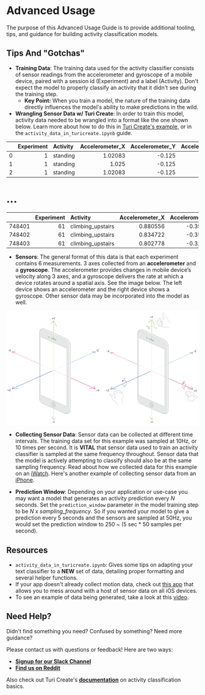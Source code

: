 # Advanced Usage
The purpose of this Advanced Usage Guide is to provide additional tooling, tips, and guidance for building activity classification models.

## Tips And "Gotchas"

-  **Training Data**: The training data used for the activity classifier consists of sensor readings from the accelerometer and gyroscope of a mobile device, paired with a session id (Experiment) and a label (Activity). Don't expect the model to properly classify an activity that it didn't see during the training step.
    -  **Key Point:** When you train a model, the nature of the training data directly influences the model's ability to make predictions in the wild. 
- **Wrangling Sensor Data w/ Turi Create**: In order to train this model, activity data needed to be wrangled into a format like the one shown below. Learn more about how to do this in [Turi Create's example](https://apple.github.io/turicreate/docs/userguide/activity_classifier/data-preparation.html), or in the `activity_data_in_turicreate.ipynb` guide.


|    |   Experiment | Activity   |   Accelerometer_X |   Accelerometer_Y |   Accelerometer_Z |   Gyroscope_X |   Gyroscope_Y |   Gyroscope_Z |
|---:|-------------:|:-----------|------------------:|------------------:|------------------:|--------------:|--------------:|--------------:|
|  0 |            1 | standing   |           1.02083 |         -0.125    |          0.105556 |  -0.00274889  |  -0.00427606  |    0.00274889 |
|  1 |            1 | standing   |           1.025   |         -0.125    |          0.101389 |  -0.000305433 |  -0.00213803  |    0.00610865 |
|  2 |            1 | standing   |           1.02083 |         -0.125    |          0.104167 |   0.0122173   |   0.000916298 |   -0.00733038 |

# ...

|        |   Experiment | Activity          |   Accelerometer_X |   Accelerometer_Y |   Accelerometer_Z |   Gyroscope_X |   Gyroscope_Y |   Gyroscope_Z |
|-------:|-------------:|:------------------|------------------:|------------------:|------------------:|--------------:|--------------:|--------------:|
| 748401 |           61 | climbing_upstairs |          0.880556 |         -0.390278 |        -0.156944  |       1.1637  |      1.10628  |    -0.374155  |
| 748402 |           61 | climbing_upstairs |          0.834722 |         -0.358333 |        -0.0986111 |       1.17714 |      1.02381  |    -0.388816  |
| 748403 |           61 | climbing_upstairs |          0.802778 |         -0.329167 |        -0.104167  |       1.21348 |      0.91813  |    -0.332311  |

-  **Sensors**: The general format of this data is that each experiment contains 6 measurements. 3 axes collected from an **accelerometer** and a **gyroscope**. The accelerometer provides changes in mobile device’s velocity along 3 axes, and a gyroscope delivers the rate at which a device rotates around a spatial axis. See the image below. The left device shows an accelerometer and the right device shows a gyroscope. Other sensor data may be incorporated into the model as well.

![Accelerometer and Gyroscope](sensors.png)

-  **Collecting Sensor Data**: Sensor data can be collected at different time intervals. The training data set for this example was sampled at 10Hz, or 10 times per second. It is **VITAL** that sensor data used to train an activity classifier is sampled at the same frequency throughout. Sensor data that the model is actively attempting to classify should also be at the same sampling frequency. Read about how we collected data for this example on an [iWatch](). Here's another example of collecting sensor data from an [iPhone](https://towardsdatascience.com/run-or-walk-part-2-collecting-device-motion-data-the-right-way-58a277ff2087). 

-  **Prediction Window**: Depending on your application or use-case you may want a model that generates an activity prediction every *N* seconds. Set the `prediction_window` parameter in the model training step to be *N* x *sampling_frequency*. So if you wanted your model to give a prediction every 5 seconds and the sensors are sampled at 50Hz, you would set the prediction window to 250 ~ (5 sec * 50 samples per second).

## Resources
-  `activity_data_in_turicreate.ipynb`: Gives some tips on adapting your text classifier to a **NEW** set of data, detailing proper formatting and several helper functions.
-  If your app doesn't already collect motion data, check out [this app](https://itunes.apple.com/us/app/sensorlog/id388014573?mt=8) that allows you to mess around with a host of sensor data on all iOS devices.
-  To see an example of data being generated, take a look at this [video](https://www.youtube.com/watch?v=XOEN9W05_4A).
## Need Help?
Didn't find something you need? Confused by something? Need more guidance?

Please contact us with questions or feedback! Here are two ways:

-  [**Signup for our Slack Channel**](https://join.slack.com/t/metismachine-skafos/shared_invite/enQtNTAxMzEwOTk2NzA5LThjMmMyY2JkNTkwNDQ1YjgyYjFiY2MyMjRkMzYyM2E4MjUxNTJmYmQyODVhZWM2MjQwMjE5ZGM1Y2YwN2M5ODI)
-  [**Find us on Reddit**](https://reddit.com/r/skafos)

Also check out Turi Create's [**documentation**](https://apple.github.io/turicreate/docs/userguide/activity_classifier/) on activity classification basics.
